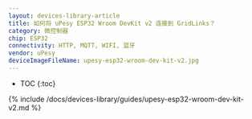 ```yaml
---
layout: devices-library-article
title: 如何将 uPesy ESP32 Wroom DevKit v2 连接到 GridLinks？
category: 微控制器
chip: ESP32
connectivity: HTTP, MQTT, WIFI, 蓝牙
vendor: uPesy
deviceImageFileName: upesy-esp32-wroom-dev-kit-v2.jpg
---
```


* TOC
{:toc}

{% include /docs/devices-library/guides/upesy-esp32-wroom-dev-kit-v2.md %}